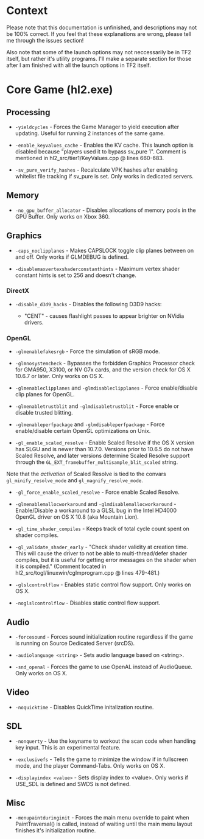 # Context

Please note that this documentation is unfinished, and descriptions may not be 100% correct. If you feel that these explanations are wrong, please tell me through the issues section!

Also note that some of the launch options may not neccessarily be in TF2 itself, but rather it's utility programs. I'll make a separate section for those after I am finished with all the launch options in TF2 itself.

# Core Game (hl2.exe)

## Processing

* `-yieldcycles` - Forces the Game Manager to yield execution after updating. Useful for running 2 instances of the same game.

* `-enable_keyvalues_cache` - Enables the KV cache. This launch option is disabled because "players used it to bypass sv_pure 1". Comment is mentioned in hl2_src/tier1/KeyValues.cpp @ lines 660-683.

* `-sv_pure_verify_hashes` - Recalculate VPK hashes after enabling whitelist file tracking if sv_pure is set. Only works in dedicated servers.

## Memory

* `-no_gpu_buffer_allocator` - Disables allocations of memory pools in the GPU Buffer. Only works on Xbox 360.

## Graphics

* `-caps_noclipplanes` - Makes CAPSLOCK toggle clip planes between on and off. Only works if GLMDEBUG is defined.

* `-disablemaxvertexshaderconstanthints` - Maximum vertex shader constant hints is set to 256 and doesn't change.

### DirectX

* `-disable_d3d9_hacks` - Disables the following D3D9 hacks: 

	* "CENT" - causes flashlight passes to appear brighter on NVidia drivers.

### OpenGL

* `-glmenablefakesrgb` - Force the simulation of sRGB mode.

* `-glmnosystemcheck` - Bypasses the forbidden Graphics Processor check for GMA950, X3100, or NV G7x cards, and the version check for OS X 10.6.7 or later. Only works on OS X.

* `-glmenableclipplanes` and `-glmdisableclipplanes` - Force enable/disable clip planes for OpenGL.

* `-glmenabletrustblit` and `-glmdisabletrustblit` - Force enable or disable trusted blitting.

* `-glmenableperfpackage` and `-glmdisableperfpackage` - Force enable/disable certain OpenGL optimizations on Unix.

* `-gl_enable_scaled_resolve` - Enable Scaled Resolve if the OS X version has SLGU and is newer than 10.7.0. Versions prior to 10.6.5 do not have Scaled Resolve, and later versions determine Scaled Resolve support through the `GL_EXT_framebuffer_multisample_blit_scaled` string.

Note that the *activation* of Scaled Resolve is tied to the convars `gl_minify_resolve_mode` and `gl_magnify_resolve_mode`.

* `-gl_force_enable_scaled_resolve` - Force enable Scaled Resolve.

* `-glmenablemallocworkaround` and `-glmdisablemallocworkaround` - Enable/Disable a workaround to a GLSL bug in the Intel HD4000 OpenGL driver on OS X 10.8 (aka Mountain Lion).

* `-gl_time_shader_compiles` - Keeps track of total cycle count spent on shader compiles.

* `-gl_validate_shader_early` - "Check shader validity at creation time.  This will cause the driver to not be able to multi-thread/defer shader compiles, but it is useful for getting error messages on the shader when it is compiled." (Comment located in hl2_src/togl/linuxwin/cglmprogram.cpp @ lines 479-481.)

* `-glslcontrolflow` - Enables static control flow support. Only works on OS X.

* `-noglslcontrolflow` - Disables static control flow support.

## Audio

* `-forcesound` - Forces sound initialization routine regardless if the game is running on Source Dedicated Server (srcDS).

* `-audiolanguage <string>` - Sets audio language based on \<string\>.

* `-snd_openal` - Forces the game to use OpenAL instead of AudioQueue. Only works on OS X.

## Video

* `-noquicktime` - Disables QuickTime initalization routine.

## SDL

* `-nonquerty` - Use the keyname to workout the scan code when handling key input. This is an experimental feature.

* `-exclusivefs` - Tells the game to minimize the window if in fullscreen mode, and the player Command-Tabs. Only works on OS X.

* `-displayindex <value>` - Sets display index to \<value\>. Only works if USE_SDL is defined and SWDS is not defined.

## Misc

* `-menupaintduringinit` - Forces the main menu override to paint when PaintTraversal() is called, instead of waiting until the main menu layout finishes it's initialization routine.